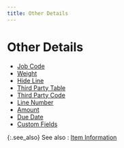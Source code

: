 ```yaml
---
title: Other Details
---
```


# Other Details

- [Job  Code]({{site.sp_baseurl}}/sales-ret-docs/sales-ret-doc/contents/item-info/other/job_code_item_detail_grid_sales_return_document_content.html)
- [Weight]({{site.sp_baseurl}}/sales-ret-docs/sales-ret-doc/contents/item-info/other/weight_item_detail_grid_sales_return_document_content.html)
- [Hide  Line]({{site.sp_baseurl}}/sales-ret-docs/sales-ret-doc/contents/item-info/other/hide_line_item_detail_grid_sales_return_document_content.html)
- [Third  Party Table]({{site.sp_baseurl}}/sales-ret-docs/sales-ret-doc/contents/item-info/other/third_party_table_item_detail_grid_sales_return_document_content.html)
- [Third  Party Code]({{site.sp_baseurl}}/sales-ret-docs/sales-ret-doc/contents/item-info/other/third_party_code_item_detail_grid_sales_return_document_content.html)
- [Line  Number]({{site.sp_baseurl}}/sales-ret-docs/sales-ret-doc/contents/item-info/other/line_number_item_detail_grid_sales_return_document_content.html)
- [Amount]({{site.sp_baseurl}}/sales-ret-docs/sales-ret-doc/contents/item-info/other/amount_item_details_grid_sales_return_document_content.html)
- [Due  Date]({{site.sp_baseurl}}/sales-ret-docs/sales-ret-doc/contents/item-info/other/due_date_item_details_grid_sales_return_content.html)
- [Custom  Fields]({{site.sp_baseurl}}/sales-ret-docs/sales-ret-doc/contents/item-info/other/custom_fields_item_details_grid_sales_return_content.html)



{:.see_also}
See also
: [Item  Information]({{site.sp_baseurl}}/sales-ret-docs/sales-ret-doc/contents/item-info/item_details_sales_return_documents_sales_return_document_content.html)

